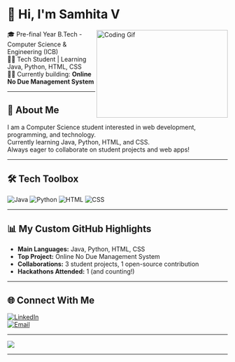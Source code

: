 # 👋 Hi, I'm Samhita V

<img align="right" width="300" height="200" src="https://media.giphy.com/media/du3J3cXyzhj75IOgvA/giphy.gif" alt="Coding Gif">

🎓 Pre-final Year B.Tech - Computer Science & Engineering (ICB)  
👩‍💻 Tech Student | Learning Java, Python, HTML, CSS  
🧑‍💻 Currently building: **Online No Due Management System**

---

## 🌟 About Me

I am a Computer Science student interested in web development, programming, and technology.  
Currently learning Java, Python, HTML, and CSS.  
Always eager to collaborate on student projects and web apps!

---

## 🛠 Tech Toolbox

![Java](https://img.shields.io/badge/Java-orange?style=for-the-badge&logo=java&logoColor=white)
![Python](https://img.shields.io/badge/Python-306998?style=for-the-badge&logo=python&logoColor=white)
![HTML](https://img.shields.io/badge/HTML-e44d26?style=for-the-badge&logo=html5&logoColor=white)
![CSS](https://img.shields.io/badge/CSS-264de4?style=for-the-badge&logo=css3&logoColor=white)

---

## 📊 My Custom GitHub Highlights

- **Main Languages:** Java, Python, HTML, CSS
- **Top Project:** Online No Due Management System
- **Collaborations:** 3 student projects, 1 open-source contribution
- **Hackathons Attended:** 1 (and counting!)

---

## 🌐 Connect With Me

[![LinkedIn](https://img.shields.io/badge/LinkedIn-samhita-v-blue?logo=linkedin&logoColor=white)](https://www.linkedin.com/in/samhita-v-a1b425293)  
[![Email](https://img.shields.io/badge/Gmail-samhita342@gmail.com-red?logo=gmail&logoColor=white)](mailto:samhita342@gmail.com)

---

[![](https://visitcount.itsvg.in/api?id=samhita-v&icon=5&color=6)](https://visitcount.itsvg.in)

---
